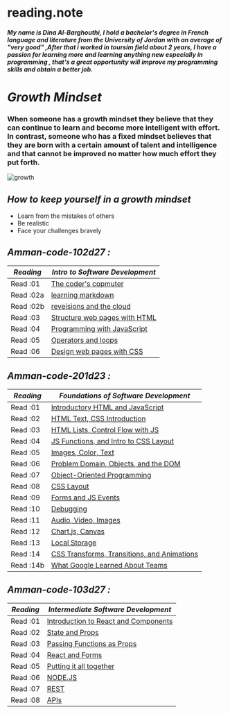# reading.note
#### ***My name is Dina Al-Barghouthi, I hold a bachelor's degree in French language and literature from the University of Jordan with an average of "very good" ,After that i worked in toursim field about 2 years, I have a passion for learning more and learning anything new especially in programming , that's a great opportunity will improve my programming skills and obtain a better job.***

# ***Growth Mindset***
### When someone has a growth mindset they believe that they can continue to learn and become more intelligent with effort.  In contrast, someone who has a fixed mindset believes that they are born with a certain amount of talent and intelligence and that cannot be improved no matter how much effort they put forth.
![growth](https://3kllhk1ibq34qk6sp3bhtox1-wpengine.netdna-ssl.com/wp-content/uploads/2015/11/growth-mindset.png)

 ## ***How to keep yourself in a growth mindset***  
 
* Learn from the mistakes of others
* Be realistic
* Face your challenges bravely

## ***Amman-code-102d27 :***

  ***Reading***| ***Intro to Software Development***                                
  -------------| ------------------------------------ 
  Read :01     |[The coder's copmuter](./code201/dina1)         
  Read :02a    |[learning markdown](./code201/dina2)            
  Read :02b    |[reveisions and the cloud](./code201/dina3)     
  Read :03     |[Structure web pages with HTML](./code201/dina4)
  Read :04     |[ Programming with JavaScript](./code201/dina5) 
  Read :05     |[Operators and loops](./code201/dina6)          
  Read :06     |[Design web pages with CSS](./code201/dina7)    


## ***Amman-code-201d23 :***

  ***Reading*** |***Foundations of Software Development***                                      
  ------------- | -------------------------------------------------        
  Read :01      |[Introductory HTML and JavaScript](./code201/class-01) 
  Read :02      |[HTML Text, CSS Introduction](class-02)                                     
  Read :03      |[HTML Lists, Control Flow with JS](./code201/class-03)
  Read :04      |[ JS Functions, and Intro to CSS Layout](class-04)                                            
  Read :05      |[Images, Color, Text](./code201/class-05)
  Read :06      |[Problem Domain, Objects, and the DOM](class-06)
  Read :07      |[Object-Oriented Programming](./code201/class-07)
  Read :08      |[CSS Layout](./code201/class-08)
  Read :09      |[Forms and JS Events](./code201/class09.md)
  Read :10      |[Debugging](./code201/class10.md)
  Read :11      |[Audio, Video, Images](./code201/class11.md)
  Read :12      |[Chart.js, Canvas](./code201/class12.md)
  Read :13      |[Local Storage](./code201/class13.md)
  Read :14      |[CSS Transforms, Transitions, and Animations](class14.md)
  Read :14b     |[ What Google Learned About Teams](./code201/class14b.md)


  ## ***Amman-code-103d27 :***

  ***Reading***| ***Intermediate Software Development***                                
  -------------| ------------------------------------ 
  Read :01     |[Introduction to React and Components](./code301/read01.md) 
  Read :02     |[State and Props](./code301/read02.md) 
  Read :03     |[Passing Functions as Props](./code301/read03.md) 
  Read :04     |[React and Forms](./code301/read4.md) 
  Read :05     |[Putting it all together](./code301/read05.md) 
  Read :06     |[ NODE.JS](./code301/read06.md) 
  Read :07     |[REST](./code301/read07.md) 
  Read :08     |[APIs](./code301/read08.md) 